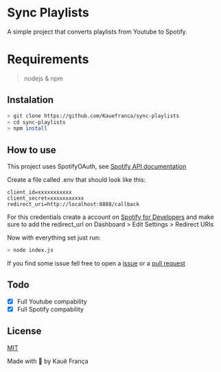 # Sync Playlists

A simple project that converts playlists from Youtube to Spotify.

# Requirements
> nodejs & npm

## Instalation

```bash
> git clone https://github.com/Kauefranca/sync-playlists
> cd sync-playlists
> npm install
```

## How to use

This project uses SpotifyOAuth, see [Spotify API documentation](https://developer.spotify.com/documentation/general/guides/authorization/)

Create a file called .env that should look like this:

    client_id=xxxxxxxxxxx
    client_secret=xxxxxxxxxxx
    redirect_uri=http://localhost:8888/callback

For this credentials create a account on [Spotify for Developers](https://developer.spotify.com/) and make sure to add the redirect_url on Dashboard > Edit Settings > Redirect URIs


Now with everything set just run:

```bash
> node index.js
```

If you find some issue fell free to open a [issue](https://github.com/Kauefranca/sync-playlists/issues) or a [pull request](https://github.com/Kauefranca/sync-playlists/pulls)


## Todo
- [x] Full Youtube compability
- [x] Full Spotify compability

## License

[MIT](https://github.com/Kauefranca/sync-playlists/blob/master/LICENSE)

Made with 💜 by Kauê França